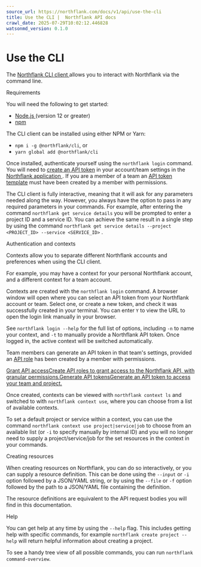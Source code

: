 ```yaml
---
source_url: https://northflank.com/docs/v1/api/use-the-cli
title: Use the CLI |  Northflank API docs
crawl_date: 2025-07-29T10:02:12.446828
watsonmd_version: 0.1.0
---
```


# Use the CLI

The [Northflank CLI client ](https://npmjs.com/@northflank/cli) allows you to interact with Northflank via the command line.

Requirements

You will need the following to get started:

  * [Node.js ](https://nodejs.org/en) (version 12 or greater)
  * [npm ](https://www.npmjs.com/)



The CLI client can be installed using either NPM or Yarn:

  * `npm i -g @northflank/cli`, or
  * `yarn global add @northflank/cli`



Once installed, authenticate yourself using the `northflank login` command. You will need to [create an API token](../application/secure/manage-api-tokens) in your account/team settings in the [Northflank application ](https://app.northflank.com). If you are a member of a team an [API token template](../application/secure/grant-api-access) must have been created by a member with permissions.

The CLI client is fully interactive, meaning that it will ask for any parameters needed along the way. However, you always have the option to pass in any required parameters in your commands. For example, after entering the command `northflank get service details` you will be prompted to enter a project ID and a service ID. You can achieve the same result in a single step by using the command `northflank get service details --project <PROJECT_ID> --service <SERVICE_ID>` .

Authentication and contexts

Contexts allow you to separate different Northflank accounts and preferences when using the CLI client.

For example, you may have a context for your personal Northflank account, and a different context for a team account.

Contexts are created with the `northflank login` command. A browser window will open where you can select an API token from your Northflank account or team. Select one, or create a new token, and check it was successfully created in your terminal. You can enter `Y` to view the URL to open the login link manually in your browser.

See `northflank login --help` for the full list of options, including `-n` to name your context, and `-t` to manually provide a Northflank API token. Once logged in, the active context will be switched automatically.

Team members can generate an API token in that team's settings, provided an [API role](../application/secure/grant-api-access) has been created by a member with permissions.

[Grant API accessCreate API roles to grant access to the Northflank API, with granular permissions.](/docs/v1/application/secure/grant-api-access)[Generate API tokensGenerate an API token to access your team and project.](/docs/v1/application/secure/grant-api-access#generate-an-api-token)

Once created, contexts can be viewed with `northflank context ls` and switched to with `northflank context use`, where you can choose from a list of available contexts.

To set a default project or service within a context, you can use the command `northflank context use project|service|job` to choose from an available list (or `-i` to specify manually by internal ID) and you will no longer need to supply a project/service/job for the set resources in the context in your commands.

Creating resources

When creating resources on Northflank, you can do so interactively, or you can supply a resource definition. This can be done using the `--input` or `-i` option followed by a JSON/YAML string, or by using the `--file` or `-f` option followed by the path to a JSON/YAML file containing the definition.

The resource definitions are equivalent to the API request bodies you will find in this documentation.

Help

You can get help at any time by using the `--help` flag. This includes getting help with specific commands, for example `northflank create project --help` will return helpful information about creating a project.

To see a handy tree view of all possible commands, you can run `northflank command-overview`.